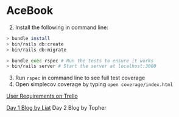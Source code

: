 # AceBook

2. Install the following in command line:
```bash
> bundle install
> bin/rails db:create
> bin/rails db:migrate

> bundle exec rspec # Run the tests to ensure it works
> bin/rails server # Start the server at localhost:3000
```
3. Run `rspec` in command line to see full test coverage
4. Open simplecov coverage by typing `open coverage/index.html`

[User Requirements on Trello](https://trello.com/b/fyDiPy6k/acebook-letta)

[Day 1 Blog by Liat](https://medium.com/@acebook.makers/creation-of-acebook-5345aa4ef6ab)
Day 2 Blog by Topher
